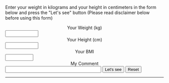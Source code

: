 Enter your weight in kilograms and your height in centimeters in the form below and press the "Let's see" button (Please read disclaimer below before using this form)

<FORM NAME="BMI" method=POST>

<TR>
<TD>
    <DIV ALIGN=CENTER>Your Weight (kg)</DIV>
    <INPUT TYPE=TEXT NAME=weight  SIZE=10 onFocus="this.form.weight.value=''"></TD>
<TD><DIV ALIGN=CENTER>Your Height (cm)</DIV>
    <INPUT TYPE=TEXT NAME=height  SIZE=10 onFocus="this.form.height.value=''"></TD>
<TD>
    <DIV ALIGN=CENTER>Your BMI</DIV>
    <INPUT TYPE=TEXT NAME=bmi     SIZE=8 disable></TD>
<TD>
    <DIV ALIGN=CENTER>My Comment</DIV>
    <INPUT TYPE=TEXT NAME=my_comment size=35 disable></TD>

    
<INPUT TYPE="button" VALUE="Let's see" onClick="computeform(this.form)">
<INPUT TYPE="reset"  VALUE="Reset" onClick="ClearForm(this.form)">
    
<HR>




<SCRIPT LANGUAGE="JAVASCRIPT">

function ClearForm(form){

    form.weight.value = "";
    form.height.value = "";
    form.bmi.value = "";
    form.my_comment.value = "";

}

function bmi(weight, height) {

          bmindx=weight/eval(height*height);
          return bmindx;
}

function checkform(form) {

       if (form.weight.value==null||form.weight.value.length==0 || form.height.value==null||form.height.value.length==0){
            alert("\nPlease complete the form first");
            return false;
       }

       else if (parseFloat(form.height.value) <= 0||
                parseFloat(form.height.value) >=500||
                parseFloat(form.weight.value) <= 0||
                parseFloat(form.weight.value) >=500){
                alert("\nReally know what you're doing? \nPlease enter values again. \nWeight in kilos and \nheight in cm");
                ClearForm(form);
                return false;
       }
       return true;

}

function computeform(form) {

       if (checkform(form)) {

       yourbmi=Math.round(bmi(form.weight.value, form.height.value/100));
       form.bmi.value=yourbmi;

       if (yourbmi >40) {
          form.my_comment.value="Class 3 Obese, consult your physician!";
       }

       else if (yourbmi >30 && yourbmi <=40) {
          form.my_comment.value="Obese.";
       }

       else if (yourbmi >25 && yourbmi <=30) {
          form.my_comment.value="Overweight";
       }
       
       else if (yourbmi >=18.5 && yourbmi <=24.9) {
          form.my_comment.value="Healthy weight";
       }

       else if (yourbmi <18.5) {
          form.my_comment.value="Underweight";
       }

       }
       return;
}
</SCRIPT>

